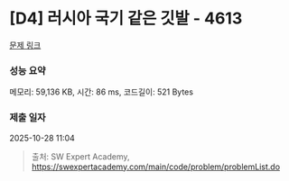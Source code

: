# [D4] 러시아 국기 같은 깃발 - 4613 

[문제 링크](https://swexpertacademy.com/main/code/problem/problemDetail.do?contestProbId=AWQl9TIK8qoDFAXj) 

### 성능 요약

메모리: 59,136 KB, 시간: 86 ms, 코드길이: 521 Bytes

### 제출 일자

2025-10-28 11:04



> 출처: SW Expert Academy, https://swexpertacademy.com/main/code/problem/problemList.do
